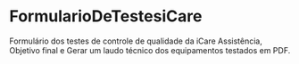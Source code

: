 # FormularioDeTestesiCare
Formulário dos testes de controle de qualidade da iCare Assistência, Objetivo final e Gerar um laudo técnico dos equipamentos testados em PDF.  
